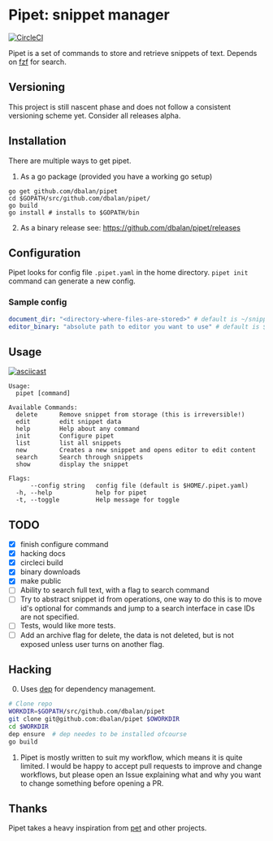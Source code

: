 # Pipet: snippet manager

[![CircleCI](https://circleci.com/gh/dbalan/pipet/tree/master.svg?style=svg)](https://circleci.com/gh/dbalan/pipet/tree/master)

Pipet is a set of commands to store and retrieve snippets of text. Depends on
[fzf](https://github.com/junegunn/fzf) for search.

## Versioning
This project is still nascent phase and does not follow a consistent versioning
scheme yet. Consider all releases alpha.

## Installation
There are multiple ways to get pipet.
1. As a go package (provided you have a working go setup)
```
go get github.com/dbalan/pipet
cd $GOPATH/src/github.com/dbalan/pipet/
go build
go install # installs to $GOPATH/bin
```

2. As a binary release
see: https://github.com/dbalan/pipet/releases


## Configuration
Pipet looks for config file `.pipet.yaml` in the home directory. `pipet init` command can generate a new config.

### Sample config

```yaml
document_dir: "<directory-where-files-are-stored>" # default is ~/snippets
editor_binary: "absolute path to editor you want to use" # default is $EDITOR environment variable
```

## Usage

[![asciicast](https://asciinema.org/a/MR8G05JXEIVY1AvKDrfKNjIEy.png)](https://asciinema.org/a/MR8G05JXEIVY1AvKDrfKNjIEy)

```
Usage:
  pipet [command]

Available Commands:
  delete      Remove snippet from storage (this is irreversible!)
  edit        edit snippet data
  help        Help about any command
  init        Configure pipet
  list        list all snippets
  new         Creates a new snippet and opens editor to edit content
  search      Search through snippets
  show        display the snippet

Flags:
      --config string   config file (default is $HOME/.pipet.yaml)
  -h, --help            help for pipet
  -t, --toggle          Help message for toggle

```

## TODO
  - [x] finish configure command
  - [x] hacking docs
  - [x] circleci build
  - [x] binary downloads
  - [x] make public
  - [ ] Ability to search full text, with a flag to search command
  - [ ] Try to abstract snippet id from operations, one way to do this is to move id's optional for commands and jump to a search interface in case IDs are not specified.
  - [ ] Tests, would like more tests.
  - [ ] Add an archive flag for delete, the data is not deleted, but is not exposed unless user turns on another flag.

## Hacking
0. Uses [dep](https://golang.github.io/dep/) for dependency management.
```bash
# Clone repo
WORKDIR=$GOPATH/src/github.com/dbalan/pipet
git clone git@github.com:dbalan/pipet $OWORKDIR
cd $WORKDIR
dep ensure  # dep needes to be installed ofcourse
go build
```
1. Pipet is mostly written to suit my workflow, which means it is quite limited.
   I would be happy to accept pull requests to improve and change workflows, but
   please open an Issue explaining what and why you want to change something
   before opening a PR.

## Thanks
Pipet takes a heavy inspiration from [pet](https://github.com/knqyf263/pet) and other projects.

